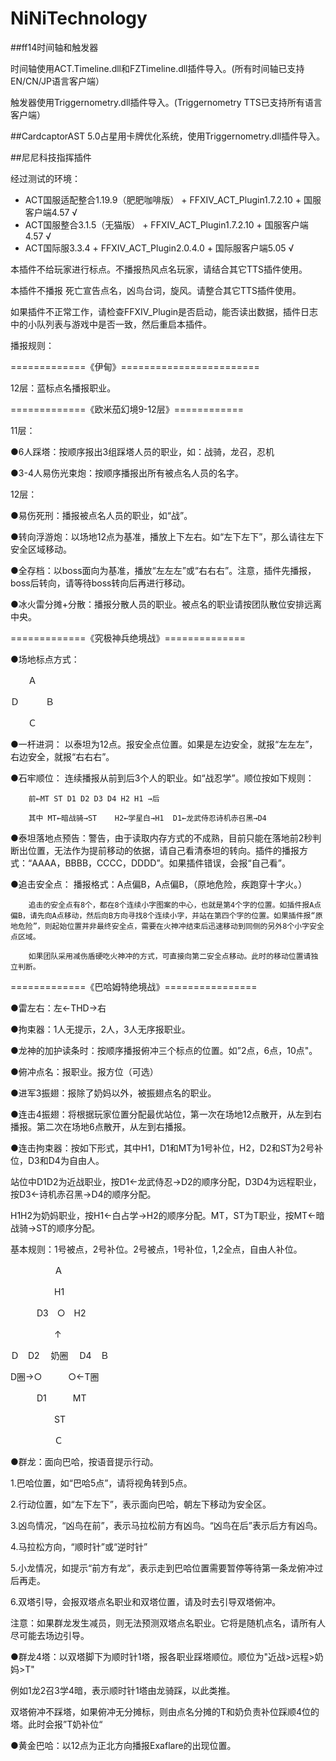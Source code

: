 # NiNiTechnology
  
##ff14时间轴和触发器
  
时间轴使用ACT.Timeline.dll和FZTimeline.dll插件导入。(所有时间轴已支持EN/CN/JP语言客户端）
  
触发器使用Triggernometry.dll插件导入。(Triggernometry TTS已支持所有语言客户端）
  
##CardcaptorAST
5.0占星用卡牌优化系统，使用Triggernometry.dll插件导入。
  
##尼尼科技指挥插件

经过测试的环境：

* ACT国服适配整合1.19.9（肥肥咖啡版） + FFXIV_ACT_Plugin1.7.2.10 +  国服客户端4.57 √
* ACT国服整合3.1.5（无猫版） + FFXIV_ACT_Plugin1.7.2.10 + 国服客户端4.57 √
* ACT国际服3.3.4 + FFXIV_ACT_Plugin2.0.4.0 + 国际服客户端5.05 √
  
本插件不给玩家进行标点。不播报热风点名玩家，请结合其它TTS插件使用。
  
本插件不播报 死亡宣告点名，凶鸟台词，旋风。请整合其它TTS插件使用。
  
如果插件不正常工作，请检查FFXIV_Plugin是否启动，能否读出数据，插件日志中的小队列表与游戏中是否一致，然后重启本插件。
  
播报规则：
  
=============《伊甸》========================
  
12层：蓝标点名播报职业。
  
=============《欧米茄幻境9-12层》============
  
11层：
  
●6人踩塔：按顺序报出3组踩塔人员的职业，如：战骑，龙召，忍机
  
●3-4人易伤光束炮：按顺序播报出所有被点名人员的名字。
  
12层：
  
●易伤死刑：播报被点名人员的职业，如“战”。
  
●转向浮游炮：以场地12点为基准，播放上下左右。如“左下左下”，那么请往左下安全区域移动。
  
●全存档：以boss面向为基准，播放“左左左”或“右右右”。注意，插件先播报，boss后转向，请等待boss转向后再进行移动。
  
●冰火雷分摊+分散：播报分散人员的职业。被点名的职业请按团队散位安排远离中央。
  
=============《究极神兵绝境战》==============
  
●场地标点方式：
  
　　Ａ
  

  
Ｄ　　　Ｂ
  

  
　　Ｃ
  

  
●一杆进洞：	以泰坦为12点。报安全点位置。如果是左边安全，就报“左左左”，右边安全，就报“右右右”。
  
●石牢顺位：	连续播报从前到后3个人的职业。如“战忍学”。顺位按如下规则：
  
		前←MT ST D1 D2 D3 D4 H2 H1 →后
  
		其中 MT←暗战骑→ST    H2←学星白→H1  D1←龙武侍忍诗机赤召黑→D4
  
●泰坦落地点预告：警告，由于读取内存方式的不成熟，目前只能在落地前2秒判断出位置，无法作为提前移动的依据，请自己看清泰坦的转向。插件的播报方式：“AAAA，BBBB，CCCC，DDDD”。如果插件错误，会报“自己看”。
  
●追击安全点：	播报格式：A点偏B，A点偏B，（原地危险，疾跑穿十字火。）
  
		追击的安全点有8个，都在8个连续小字图案的中心，也就是第4个字的位置。如插件报A点偏B，请先向A点移动，然后向B方向寻找8个连续小字，并站在第四个字的位置。如果插件报“原地危险”，则起始位置并非最终安全点，需要在火神冲结束后迅速移动到同侧的另外8个小字安全点区域。
  
		如果团队采用减伤盾硬吃火神冲的方式，可直接向第二安全点移动。此时的移动位置请独立判断。
  
=============《巴哈姆特绝境战》================
  
●雷左右：左←THD→右
  
●拘束器：1人无提示，2人，3人无序报职业。
  
●龙神的加护读条时：按顺序播报俯冲三个标点的位置。如”2点，6点，10点"。
  
●俯冲点名：报职业。报方位（可选）
  
●进军3振翅：报除了奶妈以外，被振翅点名的职业。
  
●连击4振翅：将根据玩家位置分配最优站位，第一次在场地12点散开，从左到右播报。第二次在场地6点散开，从左到右播报。
  
●连击拘束器：按如下形式，其中H1，D1和MT为1号补位，H2，D2和ST为2号补位，D3和D4为自由人。
  
站位中D1D2为近战职业，按D1←龙武侍忍→D2的顺序分配，D3D4为远程职业，按D3←诗机赤召黑→D4的顺序分配。
  
H1H2为奶妈职业，按H1←白占学→H2的顺序分配。MT，ST为T职业，按MT←暗战骑→ST的顺序分配。
  
基本规则：1号被点，2号补位。2号被点，1号补位，1,2全点，自由人补位。
  
　　　　　Ａ
  
　　　　　H1
  
　　　D3　○　H2
  
　　　　　↑
  
Ｄ　D2　 奶圈 　D4　Ｂ
  
 D圈→○　　　○←T圈
  
　　　D1　　　MT
  
　　　　　ST
  
　　　　　Ｃ
  
●群龙：面向巴哈，按语音提示行动。
  
1.巴哈位置，如“巴哈5点”，请将视角转到5点。
  
2.行动位置，如“左下左下”，表示面向巴哈，朝左下移动为安全区。
  
3.凶鸟情况，“凶鸟在前”，表示马拉松前方有凶鸟。“凶鸟在后”表示后方有凶鸟。
  
4.马拉松方向，“顺时针”或“逆时针”
  
5.小龙情况，如提示“前方有龙”，表示走到巴哈位置需要暂停等待第一条龙俯冲过后再走。
  
6.双塔引导，会报双塔点名职业和双塔位置，请及时去引导双塔俯冲。
  
注意：如果群龙发生减员，则无法预测双塔点名职业。它将是随机点名，请所有人尽可能去场边引导。
  
●群龙4塔：以双塔脚下为顺时针1塔，报各职业踩塔顺位。顺位为"近战&gt;远程&gt;奶妈&gt;T"
  
例如1龙2召3学4暗，表示顺时针1塔由龙骑踩，以此类推。
  
双塔俯冲不踩塔，如果俯冲无分摊标，则由点名分摊的T和奶负责补位踩顺4位的塔。此时会报”T奶补位“
  
●黄金巴哈：以12点为正北方向播报Exaflare的出现位置。
  
